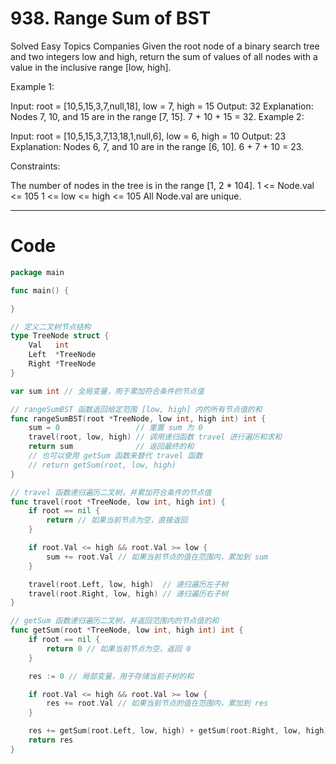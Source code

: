 # 938. Range Sum of BST

Solved
Easy
Topics
Companies
Given the root node of a binary search tree and two integers low and high, return the sum of values of all nodes with a value in the inclusive range [low, high].

Example 1:

Input: root = [10,5,15,3,7,null,18], low = 7, high = 15
Output: 32
Explanation: Nodes 7, 10, and 15 are in the range [7, 15]. 7 + 10 + 15 = 32.
Example 2:

Input: root = [10,5,15,3,7,13,18,1,null,6], low = 6, high = 10
Output: 23
Explanation: Nodes 6, 7, and 10 are in the range [6, 10]. 6 + 7 + 10 = 23.

Constraints:

The number of nodes in the tree is in the range [1, 2 * 104].
1 <= Node.val <= 105
1 <= low <= high <= 105
All Node.val are unique.

---

# Code

```go
package main

func main() {

}

// 定义二叉树节点结构
type TreeNode struct {
	Val   int
	Left  *TreeNode
	Right *TreeNode
}

var sum int // 全局变量，用于累加符合条件的节点值

// rangeSumBST 函数返回给定范围 [low, high] 内的所有节点值的和
func rangeSumBST(root *TreeNode, low int, high int) int {
	sum = 0                 // 重置 sum 为 0
	travel(root, low, high) // 调用递归函数 travel 进行遍历和求和
	return sum              // 返回最终的和
	// 也可以使用 getSum 函数来替代 travel 函数
	// return getSum(root, low, high)
}

// travel 函数递归遍历二叉树，并累加符合条件的节点值
func travel(root *TreeNode, low int, high int) {
	if root == nil {
		return // 如果当前节点为空，直接返回
	}

	if root.Val <= high && root.Val >= low {
		sum += root.Val // 如果当前节点的值在范围内，累加到 sum
	}

	travel(root.Left, low, high)  // 递归遍历左子树
	travel(root.Right, low, high) // 递归遍历右子树
}

// getSum 函数递归遍历二叉树，并返回范围内的节点值的和
func getSum(root *TreeNode, low int, high int) int {
	if root == nil {
		return 0 // 如果当前节点为空，返回 0
	}

	res := 0 // 局部变量，用于存储当前子树的和

	if root.Val <= high && root.Val >= low {
		res += root.Val // 如果当前节点的值在范围内，累加到 res
	}

	res += getSum(root.Left, low, high) + getSum(root.Right, low, high) // 递归计算左右子树的和，并累加到 res
	return res                                                          // 返回当前子树的和
}
```
